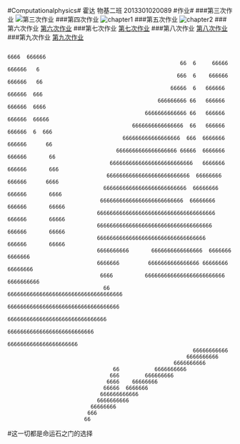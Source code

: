 #Computationalphysics#
霍达 物基二班 2013301020089
#作业#
###第三次作业
![第三次作业](https://github.com/HDwhu/computationalphysics_N2013301020089/tree/master/%E7%AC%AC%E4%B8%89%E6%AC%A1%E4%BD%9C%E4%B8%9A)
###第四次作业
![chapter1](https://github.com/HDwhu/computationalphysics_N2013301020089/tree/master/chapter1)
###第五次作业
![chapter2](https://github.com/HDwhu/computationalphysics_N2013301020089/tree/master/chapter2)
###第六次作业
[第六次作业](https://www.zybuluo.com/hdwhu/note/401965)
###第七次作业
[第七次作业](https://www.zybuluo.com/hdwhu/note/402183)
###第八次作业
[第八次作业](https://www.zybuluo.com/hdwhu/note/402582)
###第九次作业
[第九次作业](https://www.zybuluo.com/hdwhu/note/403308)

                                                                       6666  666666
                                                          66  6     66666  666666   6
                                                         666  6    666666  666666   66 
                                                       66666  6   666666   666666  666 
                                                   666666666 66   666666   666666  6666
                                               6666666666666 66   666666   666666  66666 
                                           6666666666666666  66   666666   666666  6  666 
                                        666666666666666666  666  6666666   666666      66
                                      6666666666666666666 66666  6666666  666666       66 
                                    66666666666666666666666666   6666666  666666       666
                                   66666666666666666666666666  66666666   666666      6666
                                  66666666666666666666666666  66666666   666666       6666
                                 66666666666666666666666666  66666666   666666       66666
                                6666666666666666666666666666666666666  666666       66666
                                666666666666666666666666666666666666  666666       66666
                                6666666666666666666666666666666666   666666       66666
                                6666666666       6666666666666666  6666666     6666666
                                6666666         6666666666666666 66666666    66666666
                                 6666          6666666666666666666666666  6666666666
                                  66           666666666666666666666666666666666666
                                               66666666666666666666666666666666666
                                                 6666666666666666666666666666666
                                                   666666666666666666666666666 
                                                      6666666666666666666666 
                                                              66666666666 
                                                            6666666666 
                                                        6666666666
                                     66           6666666666 
                                    666        666666666 
                                   6666    66666666 
                                  66666  6666666 
                                 666666666666
                                6666666666
                              66666666
                             666
                            66
              

#这一切都是命运石之门的选择
